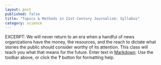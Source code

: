 ```yaml
---
layout: post
published: false
title: "Topics & Methods in 21st Century Journalism: Syllabus"
category: science
---
```


EXCERPT: We will never return to an era when a handful of news organizations have the money, the resources, and the reach to dictate what stories the public should consider worthy of its attention. This class will teach you what that means for the future.
Enter text in [Markdown](http://daringfireball.net/projects/markdown/). Use the toolbar above, or click the **?** button for formatting help.
